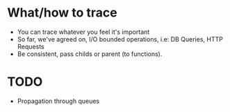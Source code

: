 # What/how to trace

- You can trace whatever you feel it's important
- So far, we've agreed on, I/O bounded operations, i.e: DB Queries, HTTP Requests
- Be consistent, pass childs or parent (to functions).

# TODO
- Propagation through queues
